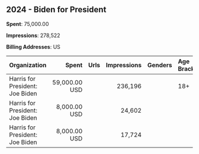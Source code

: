 ## 2024 - Biden for President 
**Spent**: 75,000.00

**Impressions**: 278,522

**Billing Addresses**: US

|Organization|Spent|Urls|Impressions|Genders|Age Brackets|Country Codes|
|:---|---:|:---|---:|:---|:---|:---|
|Harris for President: Joe Biden|59,000.00 USD||236,196||18+|united states|
|Harris for President: Joe Biden|8,000.00 USD||24,602|||united states|
|Harris for President: Joe Biden|8,000.00 USD||17,724|||united states|
